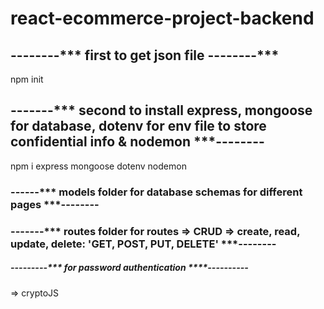 # react-ecommerce-project-backend
## --------*** first to get json file --------***
npm init
## -------*** second to install express, mongoose for database, dotenv for env file to store confidential info & nodemon ***--------
npm i express mongoose dotenv nodemon

### ------*** models folder for database schemas for different pages ***--------
### -------*** routes folder for routes => CRUD => create, read, update, delete:    'GET, POST, PUT, DELETE' ***--------
##### ---------*** for password authentication ****----------
=>   cryptoJS
